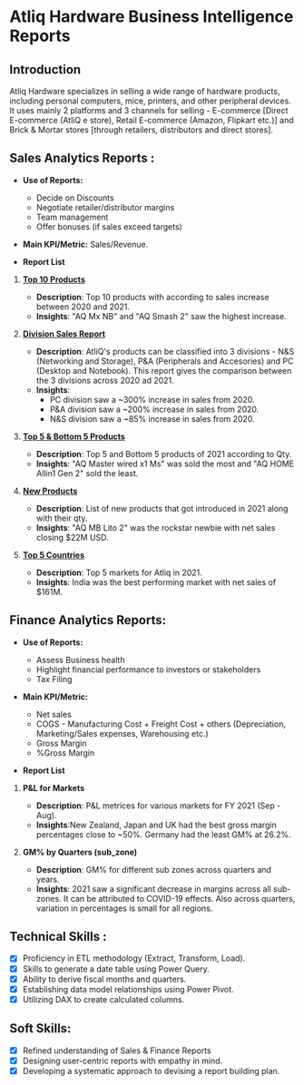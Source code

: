 # Atliq Hardware Business Intelligence Reports

## Introduction
Atliq Hardware specializes in selling a wide range of hardware products, including personal computers, mice, printers, and other peripheral devices. 
It uses mainly 2 platforms and 3 channels for selling - E-commerce [Direct E-commerce (AtliQ e store), Retail E-commerce (Amazon, Flipkart etc.)] and Brick & Mortar stores [through retailers, distributors and direct stores].

## Sales Analytics Reports :

- **Use of Reports:**
     - Decide on Discounts
     - Negotiate retailer/distributor margins
     - Team management
     - Offer bonuses (if sales exceed targets)
 
- **Main KPI/Metric:** Sales/Revenue.
  
- **Report List** 

1. **[Top 10 Products]()**
   - **Description**: Top 10 products with according to sales increase between 2020 and 2021.
   - **Insights**: "AQ Mx NB" and "AQ Smash 2" saw the highest increase.

2. **[Division Sales Report]()**
   - **Description**: AtliQ's products can be classified into 3 divisions - N&S (Networking and Storage), P&A (Peripherals and Accesories) and PC (Desktop and Notebook). This report gives the comparison between the 3 divisions across 2020 ad 2021. 
   - **Insights**:
     - PC division saw a ~300% increase in sales from 2020.
     - P&A division saw a ~200% increase in sales from 2020.
     - N&S division saw a ~85% increase in sales from 2020.
    
3. **[Top 5 & Bottom 5 Products]()**
   - **Description**: Top 5 and Bottom 5 products of 2021 according to Qty.
   - **Insights**: "AQ Master wired x1 Ms" was sold the most and "AQ HOME Allin1 Gen 2" sold the least.

4. **[New Products]()**
   - **Description**: List of new products that got introduced in 2021 along with their qty. 
   - **Insights**: "AQ MB Lito 2" was the rockstar newbie with net sales closing $22M USD.

5. **[Top 5 Countries]()**
   - **Description**: Top 5 markets for Atliq in 2021. 
   - **Insights**: India was the best performing market with net sales of $161M.

## Finance Analytics Reports:

- **Use of Reports:**
   - Assess Business health
   - Highlight financial performance to investors or stakeholders
   - Tax Filing

- **Main KPI/Metric:**
   - Net sales
   - COGS - Manufacturing Cost + Freight Cost + others (Depreciation, Marketing/Sales expenses, Warehousing etc.)
   - Gross Margin
   - %Gross Margin

- **Report List**

1. **P&L for Markets**
   - **Description**: P&L metrices for various markets for FY 2021 (Sep - Aug).
   - **Insights**:New Zealand, Japan and UK had the best gross margin percentages close to ~50%. Germany had the least GM% at 26.2%.

2. **GM% by Quarters (sub_zone)**
   - **Description**: GM% for different sub zones across quarters and years.
   - **Insights**: 2021 saw a significant decrease in margins across all sub-zones. It can be attributed to COVID-19 effects. Also across quarters, variation in percentages is small for all regions. 
   
## Technical Skills :
- [x]	Proficiency in ETL methodology (Extract, Transform, Load).
- [x]	Skills to generate a date table using Power Query.
- [x]	Ability to derive fiscal months and quarters.
- [x]	Establishing data model relationships using Power Pivot.
- [x]	Utilizing DAX to create calculated columns.

## Soft Skills:
- [x]	Refined understanding of Sales & Finance Reports
- [x]	Designing user-centric reports with empathy in mind.
- [x]	Developing a systematic approach to devising a report building plan.
